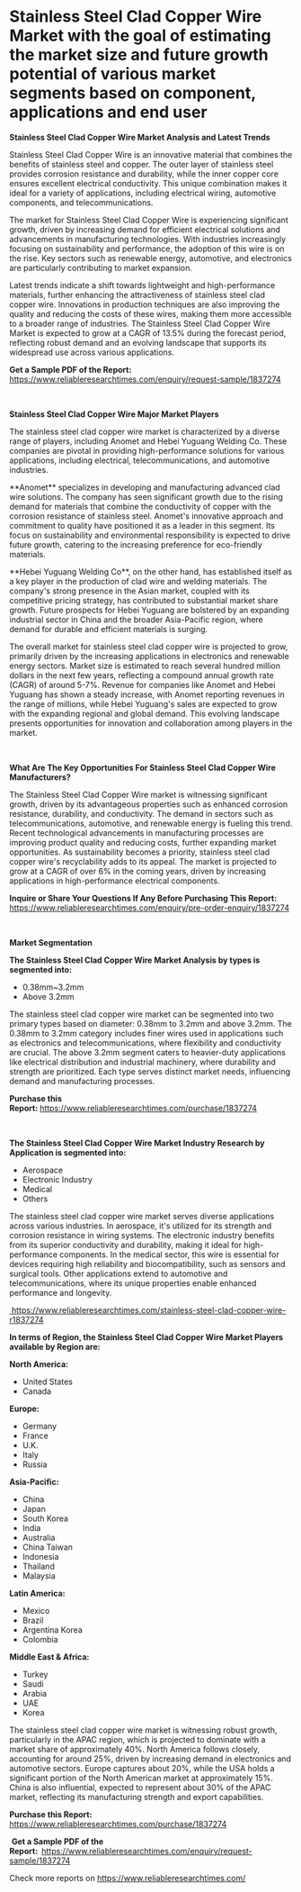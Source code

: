 <p><h1>Stainless Steel Clad Copper Wire Market with the goal of estimating the market size and future growth potential of various market segments based on component, applications and end user</h1></p><p><strong>Stainless Steel Clad Copper Wire Market Analysis and Latest Trends</strong></p>
<p><p>Stainless Steel Clad Copper Wire is an innovative material that combines the benefits of stainless steel and copper. The outer layer of stainless steel provides corrosion resistance and durability, while the inner copper core ensures excellent electrical conductivity. This unique combination makes it ideal for a variety of applications, including electrical wiring, automotive components, and telecommunications.</p><p>The market for Stainless Steel Clad Copper Wire is experiencing significant growth, driven by increasing demand for efficient electrical solutions and advancements in manufacturing technologies. With industries increasingly focusing on sustainability and performance, the adoption of this wire is on the rise. Key sectors such as renewable energy, automotive, and electronics are particularly contributing to market expansion.</p><p>Latest trends indicate a shift towards lightweight and high-performance materials, further enhancing the attractiveness of stainless steel clad copper wire. Innovations in production techniques are also improving the quality and reducing the costs of these wires, making them more accessible to a broader range of industries. The Stainless Steel Clad Copper Wire Market is expected to grow at a CAGR of 13.5% during the forecast period, reflecting robust demand and an evolving landscape that supports its widespread use across various applications.</p></p>
<p><strong>Get a Sample PDF of the Report:&nbsp;</strong> <a href="https://www.reliableresearchtimes.com/enquiry/request-sample/1837274?utm_campaign=2263&utm_medium=2&utm_source=Github&utm_content=ia&utm_term=03042025&utm_id=stainless-steel-clad-copper-wire">https://www.reliableresearchtimes.com/enquiry/request-sample/1837274</a></p>
<p>&nbsp;</p>
<p><strong>Stainless Steel Clad Copper Wire Major Market Players</strong></p>
<p><p>The stainless steel clad copper wire market is characterized by a diverse range of players, including Anomet and Hebei Yuguang Welding Co. These companies are pivotal in providing high-performance solutions for various applications, including electrical, telecommunications, and automotive industries.</p><p>**Anomet** specializes in developing and manufacturing advanced clad wire solutions. The company has seen significant growth due to the rising demand for materials that combine the conductivity of copper with the corrosion resistance of stainless steel. Anomet's innovative approach and commitment to quality have positioned it as a leader in this segment. Its focus on sustainability and environmental responsibility is expected to drive future growth, catering to the increasing preference for eco-friendly materials.</p><p>**Hebei Yuguang Welding Co**, on the other hand, has established itself as a key player in the production of clad wire and welding materials. The company's strong presence in the Asian market, coupled with its competitive pricing strategy, has contributed to substantial market share growth. Future prospects for Hebei Yuguang are bolstered by an expanding industrial sector in China and the broader Asia-Pacific region, where demand for durable and efficient materials is surging.</p><p>The overall market for stainless steel clad copper wire is projected to grow, primarily driven by the increasing applications in electronics and renewable energy sectors. Market size is estimated to reach several hundred million dollars in the next few years, reflecting a compound annual growth rate (CAGR) of around 5-7%. Revenue for companies like Anomet and Hebei Yuguang has shown a steady increase, with Anomet reporting revenues in the range of millions, while Hebei Yuguang's sales are expected to grow with the expanding regional and global demand. This evolving landscape presents opportunities for innovation and collaboration among players in the market.</p></p>
<p>&nbsp;</p>
<p><strong>What Are The Key Opportunities For Stainless Steel Clad Copper Wire Manufacturers?</strong></p>
<p><p>The Stainless Steel Clad Copper Wire market is witnessing significant growth, driven by its advantageous properties such as enhanced corrosion resistance, durability, and conductivity. The demand in sectors such as telecommunications, automotive, and renewable energy is fueling this trend. Recent technological advancements in manufacturing processes are improving product quality and reducing costs, further expanding market opportunities. As sustainability becomes a priority, stainless steel clad copper wire's recyclability adds to its appeal. The market is projected to grow at a CAGR of over 6% in the coming years, driven by increasing applications in high-performance electrical components.</p></p>
<p><strong>Inquire or Share Your Questions If Any Before Purchasing This Report:</strong> <a href="https://www.reliableresearchtimes.com/enquiry/pre-order-enquiry/1837274?utm_campaign=2263&utm_medium=2&utm_source=Github&utm_content=ia&utm_term=03042025&utm_id=stainless-steel-clad-copper-wire">https://www.reliableresearchtimes.com/enquiry/pre-order-enquiry/1837274</a></p>
<p>&nbsp;</p>
<p><strong>Market Segmentation</strong></p>
<p><strong>The Stainless Steel Clad Copper Wire Market Analysis by types is segmented into:</strong></p>
<p><ul><li>0.38mm~3.2mm</li><li>Above 3.2mm</li></ul></p>
<p><p>The stainless steel clad copper wire market can be segmented into two primary types based on diameter: 0.38mm to 3.2mm and above 3.2mm. The 0.38mm to 3.2mm category includes finer wires used in applications such as electronics and telecommunications, where flexibility and conductivity are crucial. The above 3.2mm segment caters to heavier-duty applications like electrical distribution and industrial machinery, where durability and strength are prioritized. Each type serves distinct market needs, influencing demand and manufacturing processes.</p></p>
<p><strong>Purchase this Report:&nbsp;</strong><a href="https://www.reliableresearchtimes.com/purchase/1837274?utm_campaign=2263&utm_medium=2&utm_source=Github&utm_content=ia&utm_term=03042025&utm_id=stainless-steel-clad-copper-wire">https://www.reliableresearchtimes.com/purchase/1837274</a></p>
<p>&nbsp;</p>
<p><strong>The Stainless Steel Clad Copper Wire Market Industry Research by Application is segmented into:</strong></p>
<p><ul><li>Aerospace</li><li>Electronic Industry</li><li>Medical</li><li>Others</li></ul></p>
<p><p>The stainless steel clad copper wire market serves diverse applications across various industries. In aerospace, it's utilized for its strength and corrosion resistance in wiring systems. The electronic industry benefits from its superior conductivity and durability, making it ideal for high-performance components. In the medical sector, this wire is essential for devices requiring high reliability and biocompatibility, such as sensors and surgical tools. Other applications extend to automotive and telecommunications, where its unique properties enable enhanced performance and longevity.</p></p>
<p><a href="https://www.reliableresearchtimes.com/stainless-steel-clad-copper-wire-r1837274?utm_campaign=2263&utm_medium=2&utm_source=Github&utm_content=ia&utm_term=03042025&utm_id=stainless-steel-clad-copper-wire">&nbsp;https://www.reliableresearchtimes.com/stainless-steel-clad-copper-wire-r1837274</a></p>
<p><strong>In terms of Region, the Stainless Steel Clad Copper Wire Market Players available by Region are:</strong></p>
<p>
    <p> <strong> North America: </strong>
        <ul>
            <li>United States</li>
            <li>Canada</li>
        </ul>
        </p> 
    <p> <strong> Europe: </strong>
        <ul>
            <li>Germany</li>
            <li>France</li>
            <li>U.K.</li>
            <li>Italy</li>
            <li>Russia</li>
        </ul>
        </p> 
    <p> <strong> Asia-Pacific: </strong>
        <ul>
            <li>China</li>
            <li>Japan</li>
            <li>South Korea</li>
            <li>India</li>
            <li>Australia</li>
            <li>China Taiwan</li>
            <li>Indonesia</li>
            <li>Thailand</li>
            <li>Malaysia</li>
        </ul>
        </p> 
    <p> <strong> Latin America: </strong>
        <ul>
            <li>Mexico</li>
            <li>Brazil</li>
            <li>Argentina Korea</li>
            <li>Colombia</li>
        </ul>
        </p> 
    <p> <strong> Middle East & Africa: </strong>
        <ul>
            <li>Turkey</li>
            <li>Saudi</li>
            <li>Arabia</li>
            <li>UAE</li>
            <li>Korea</li>
        </ul>
    </p>
    </p>
<p><p>The stainless steel clad copper wire market is witnessing robust growth, particularly in the APAC region, which is projected to dominate with a market share of approximately 40%. North America follows closely, accounting for around 25%, driven by increasing demand in electronics and automotive sectors. Europe captures about 20%, while the USA holds a significant portion of the North American market at approximately 15%. China is also influential, expected to represent about 30% of the APAC market, reflecting its manufacturing strength and export capabilities.</p></p>
<p><strong>Purchase this Report: </strong><a href="https://www.reliableresearchtimes.com/purchase/1837274?utm_campaign=2263&utm_medium=2&utm_source=Github&utm_content=ia&utm_term=03042025&utm_id=stainless-steel-clad-copper-wire">https://www.reliableresearchtimes.com/purchase/1837274</a></p>
<p>&nbsp;<strong>Get a Sample PDF of the Report:&nbsp;&nbsp;</strong><a href="https://www.reliableresearchtimes.com/enquiry/request-sample/1837274?utm_campaign=2263&utm_medium=2&utm_source=Github&utm_content=ia&utm_term=03042025&utm_id=stainless-steel-clad-copper-wire">https://www.reliableresearchtimes.com/enquiry/request-sample/1837274</a></p>
<p><strong></strong></p>
<p>Check more reports on <a href="https://www.reliableresearchtimes.com/?utm_campaign=2263&utm_medium=2&utm_source=Github&utm_content=ia&utm_term=03042025&utm_id=stainless-steel-clad-copper-wire">https://www.reliableresearchtimes.com/</a></p>